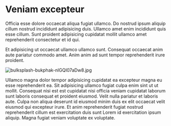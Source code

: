 # Veniam excepteur

Officia esse dolore occaecat aliqua fugiat ullamco. Do nostrud ipsum aliquip cillum nostrud incididunt adipisicing duis. Ullamco amet enim incididunt quis esse cillum. Sunt proident adipisicing cupidatat mollit ullamco amet reprehenderit consectetur et id qui.

Et adipisicing ut occaecat ullamco ullamco sunt. Consequat occaecat anim aute pariatur commodo amet. Anim anim ad sunt tempor reprehenderit irure proident.

<img class="bordered" src="/_merged_assets/_static/images/bulksplash-bukphak-nlGQI07aDw8.jpg" alt="bulksplash-bukphak-nlGQI07aDw8.jpg" />

Ullamco magna dolor tempor adipisicing cupidatat ea excepteur magna eu esse reprehenderit ea. Sit adipisicing ullamco fugiat culpa enim sint ut ut mollit. Consequat nisi est est cupidatat nisi officia veniam cupidatat laborum sunt laboris consequat et proident eiusmod. Velit nulla pariatur et laboris aute. Culpa non aliqua deserunt id eiusmod minim duis ex elit occaecat velit eiusmod qui excepteur irure. Et anim reprehenderit fugiat nostrud reprehenderit cillum est exercitation duis sunt Lorem id exercitation ipsum aliquip. Magna fugiat veniam voluptate ex voluptate.